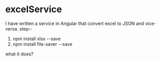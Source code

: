 # excelService
I have written a service in Angular that convert excel to JSON and vice-versa. step:- 
1) npm install xlsx --save 
2) npm install file-saver --save

what it does?
